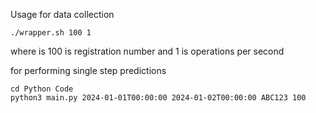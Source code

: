 Usage for data collection
```
./wrapper.sh 100 1
```
where is 100 is registration number and 1 is operations per second

for performing single step predictions
```
cd Python Code
python3 main.py 2024-01-01T00:00:00 2024-01-02T00:00:00 ABC123 100
```
